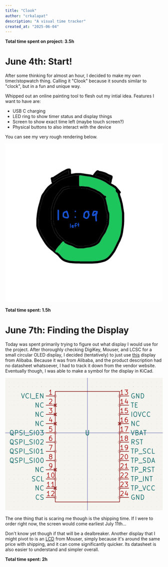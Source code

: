 ```yaml
---
title: "Clook"
author: "crkalapat"
description: "A visual time tracker"
created_at: "2025-06-04"
---
```


**Total time spent on project: 3.5h**

# June 4th: Start!

After some thinking for almost an hour, I decided to make my own timer/stopwatch thing. Calling it "Clook" because it sounds similar to "clock", but in a fun and unique way. 

Whipped out an online painting tool to flesh out my intial idea. Features I want to have are:
- USB C charging
- LED ring to show timer status and display things
- Screen to show exact time left (maybe touch screen?)
- Physical buttons to also interact with the device

You can see my very rough rendering below.

![Initial idea render](assets/idea.png)

**Total time spent: 1.5h**

# June 7th: Finding the Display

Today was spent primarily trying to figure out what display I would use for the project. After thoroughly checking DigiKey, Mouser, and LCSC for a small circular OLED display, I decided (tentatively) to just use [this](https://www.alibaba.com/product-detail/1-5-Inch-466-466-16_1601271796179.html) display from Alibaba. Because it was from Alibaba, and the product description had no datasheet whatsoever, I had to track it down from the vendor website. Eventually though, I was able to make a symbol for the display in KiCad.

![Display Symbol](assets/symbol1.png)

The one thing that is scaring me though is the shipping time. If I were to order right now, the screen would come earliest July 11th...

Don't know yet though if that will be a dealbreaker. Another display that I might pivot to is an [LCD](https://www.mouser.com/ProductDetail/Microtips-Technology/AWD-360360T18N01?qs=sGAEpiMZZMt7dcPGmvnkBgpwamjCGwcHVYYbZzFyeqeK65tjxJno9g%3D%3D) from Mouser, simply because it's around the same price with shipping, and it can come significantly quicker. Its datasheet is also easier to understand and simpler overall.

**Total time spent: 2h**